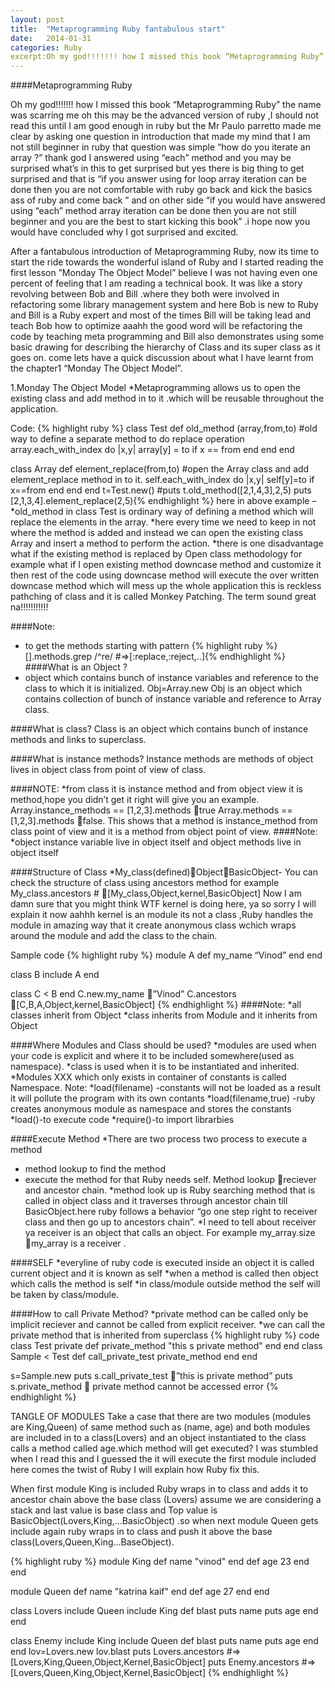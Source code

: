 ```yaml
---
layout: post
title:  "Metaprogramming Ruby fantabulous start"
date:   2014-01-31 
categories: Ruby
excerpt:Oh my god!!!!!!! how I missed this book “Metaprogramming Ruby” the name was scarring me oh this may be the advanced version of ruby ,I should not read this until I am good enough in ruby.I am damn sure that i am not still beginner in ruby.come lets dive in.
---
```


####Metaprogramming Ruby

Oh my god!!!!!!! how I missed this book “Metaprogramming Ruby” the name was scarring me oh this may be the advanced version of ruby ,I should not read this until I am good enough in ruby but the Mr Paulo parretto made me clear by asking one question in introduction that made my mind that I am not still beginner in ruby that question was simple “how do you iterate an array ?” thank god I answered using “each” method and you may be surprised what’s in this to get surprised but yes there is big thing to get surprised and that is “if you answer using for loop array iteration can be done then you are not comfortable with ruby go back and kick the basics ass of ruby and come back ” and on other side “if you would have answered using “each” method array iteration can be done then you are not still beginner and you are the best to start kicking this book” .i hope now you would have concluded why I got surprised and excited.

After a fantabulous introduction of Metaprogramming Ruby, now its time to start the ride towards the wonderful island of Ruby and I started reading the first lesson ”Monday The Object Model” believe I was not having even one percent of feeling that I am reading a technical book. It was like a story revolving between Bob and Bill .where they both were involved in refactoring some library management system and here Bob is new to Ruby and Bill is a Ruby expert and most of the times Bill will be taking lead and teach Bob how to optimize aaahh the good word will be refactoring the code by teaching meta programming and Bill also demonstrates using some basic drawing for describing the hierarchy of Class and its super class as it goes on. come lets have a quick discussion about what I have learnt from the chapter1 “Monday The Object Model”.

1.Monday The Object Model
*Metaprogramming allows us to open the existing class and add method in to it .which will be reusable throughout the application.

Code:
{% highlight ruby %}
class Test
def old_method (array,from,to) #old way to define a separate method to do replace operation
array.each_with_index do |x,y|
array[y] = to if x == from
end
end
end

class Array
def element_replace(from,to) #open the Array class and add element_replace method in to it.
self.each_with_index do |x,y|
self[y]=to if x==from
end
end
end
t=Test.new()
#puts t.old_method([2,1,4,3],2,5)
puts [2,1,3,4].element_replace(2,5){% endhighlight %}
here in above example –
*old_method in class Test is ordinary way of defining a method which will replace the elements in the array.
*here every time we need to keep in not where the method is added and instead we can open the existing class Array and insert a method to perform the action.
*there is one disadvantage what if the existing method is replaced by Open class methodology for example what if I open existing method downcase method and customize it then rest of the code using downcase method will execute the over written downcase method which will mess up the whole application this is reckless pathching of class and it is called Monkey Patching. The term sound great na!!!!!!!!!!!

####Note:
* to get the methods starting with pattern
{% highlight ruby %}[].methods.grep /^re/ #=&gt;[:replace,:reject,..]{% endhighlight %}
####What is an Object ?
* object which contains bunch of instance variables and reference to the class to which it is initialized.
Obj=Array.new
Obj is an object which contains collection of bunch of instance variable and reference to Array class.

####What is class?
Class is an object which contains bunch of instance methods and links to superclass.

####What is instance methods?
Instance methods are methods of object lives in object class from point of view of class.

####NOTE:
*from class it is instance method and from object view it is method,hope you didn’t get it right will give you an example.
Array.instance_methods == [1,2,3].methods true
Array.methods == [1,2,3].methods false.
This shows that a method is instance_method from class point of view and it is a method from object point of view.
####Note:
*object instance variable live in object itself
and object methods live in object itself

####Structure of Class
*My_class(defined)ObjectBasicObject-
You can check the structure of class using ancestors method for example
My_class.ancestors # [My_class,Object,kernel,BasicObject]
Now I am damn sure that you might think WTF kernel is doing here, ya so sorry I will explain it now aahhh kernel is an module its not a class ,Ruby handles the module in amazing way that it create anonymous class wchich wraps around the module and add the class to the chain.

Sample code
{% highlight ruby %}
module A
def my_name
“Vinod”
end
end

class B
include A
end

class C &lt; B
end
C.new.my_name ”Vinod”
C.ancestors [C,B,A,Object,kernel,BasicObject]
{% endhighlight %}
####Note:
*all classes inherit from Object
*class inherits from Module and it inherits from Object

####Where Modules and Class should be used?
*modules are used when your code is explicit and where it to be included somewhere(used as namespace).
*class is used when it is to be instantiated and inherited.
*Modules XXX which only exists in container of constants is called Namespace.
Note:
*load(filename) -constants will not be loaded as a result it will pollute the program with its own contants
*load(filename,true) -ruby creates anonymous module as namespace and stores the constants
*load()-to execute code
*require()-to import librarbies

####Execute Method
*There are two process two process to execute a method
* method lookup to find the method
* execute the method for that Ruby needs self.
Method lookup reciever and ancestor chain.
*method look up is Ruby searching method that is called in object class and it traverses through ancestor chain till BasicObject.here ruby follows a behavior “go one step right to receiver class and then go up to ancestors chain”.
*I need to tell about receiver ya receiver is an object that calls an object. For example
my_array.size my_array is a receiver .

####SELF
*everyline of ruby code is executed inside an object it is called current object and it is known as self
*when a method is called then object which calls the method is self
*in class/module outside method the self will be taken by class/module.

####How to call Private Method?
*private method can be called only be implicit reciever and cannot be called from explicit receiver.
*we can call the private method that is inherited from superclass
{% highlight ruby %}
code
class Test
private
def private_method
"this s private method"
end
end
class Sample < Test
	def call_private_test
		private_method
	end
end

s=Sample.new
puts s.call_private_test ”this is private method”
puts s.private_method  private method cannot be accessed error
{% endhighlight %}

TANGLE OF MODULES
Take a case that there are two modules (modules are King,Queen) of same method such as (name, age) and both modules are included in to a class(Lovers) and an object instantiated to the class calls a method called age.which method will get executed? I was stumbled when I read this and I guessed the it will execute the first module included here comes the twist of Ruby I will explain how Ruby fix this.

When first module King is included Ruby wraps in to class and adds it to ancestor chain above the base class (Lovers) assume we are considering a stack and last value is base class and Top value is BasicObject(Lovers,King,…BasicObject) .so when next module Queen gets include again ruby wraps in to class and push it above the base class(Lovers,Queen,King…BaseObject).


{% highlight ruby %}
module King
	def name
		"vinod"
	end
	def age
		23
	end
end

module Queen
	def name 
		"katrina kaif"
	end
	def age
		27
	end
end

class Lovers
	include Queen
	include King
	def blast
		puts name
		puts age
	end
end

class Enemy
	include King
	include Queen
	def blast
		puts name
		puts age
	end
end
lov=Lovers.new
lov.blast
puts Lovers.ancestors #=>[Lovers,King,Queen,Object,Kernel,BasicObject]
puts Enemy.ancestors #=>[Lovers,Queen,King,Object,Kernel,BasicObject]
{% endhighlight %}
